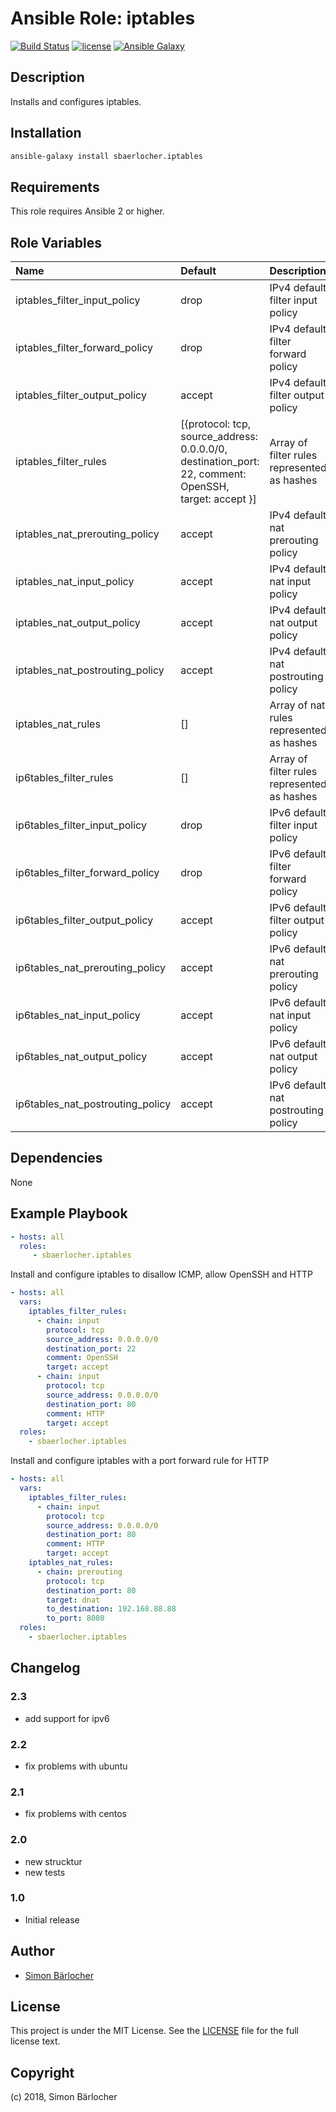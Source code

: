 # Ansible Role: iptables

[![Build Status](https://travis-ci.org/sbaerlocher/ansible.iptables.svg?branch=master)](https://travis-ci.org/projectgroup/ansible.iptables) [![license](https://img.shields.io/github/license/mashape/apistatus.svg)](https://sbaerlo.ch/licence) [![Ansible Galaxy](http://img.shields.io/badge/ansible--galaxy-iptables-blue.svg)](https://galaxy.ansible.com/sbaerlocher/iptables)

## Description

Installs and configures iptables.

## Installation

```bash
ansible-galaxy install sbaerlocher.iptables
```

## Requirements

This role requires Ansible 2 or higher.

## Role Variables

| Name                             | Default                                                                                               | Description                                 |
|:---------------------------------|:------------------------------------------------------------------------------------------------------|:--------------------------------------------|
| iptables_filter_input_policy     | drop                                                                                                  | IPv4 default filter input policy            |
| iptables_filter_forward_policy   | drop                                                                                                  | IPv4 default filter forward policy          |
| iptables_filter_output_policy    | accept                                                                                                | IPv4 default filter output policy           |
| iptables_filter_rules            | [{protocol: tcp, source_address: 0.0.0.0/0, destination_port: 22, comment: OpenSSH, target: accept }] | Array of filter rules represented as hashes |
| iptables_nat_prerouting_policy   | accept                                                                                                | IPv4 default nat prerouting policy          |
| iptables_nat_input_policy        | accept                                                                                                | IPv4 default nat input policy               |
| iptables_nat_output_policy       | accept                                                                                                | IPv4 default nat output policy              |
| iptables_nat_postrouting_policy  | accept                                                                                                | IPv4 default nat postrouting policy         |
| iptables_nat_rules               | []                                                                                                    | Array of nat rules represented as hashes    |
| ip6tables_filter_rules           | []                                                                                                    | Array of filter rules represented as hashes |
| ip6tables_filter_input_policy    | drop                                                                                                  | IPv6 default filter input policy            |
| ip6tables_filter_forward_policy  | drop                                                                                                  | IPv6 default filter forward policy          |
| ip6tables_filter_output_policy   | accept                                                                                                | IPv6 default filter output policy           |
| ip6tables_nat_prerouting_policy  | accept                                                                                                | IPv6 default nat prerouting policy          |
| ip6tables_nat_input_policy       | accept                                                                                                | IPv6 default nat input policy               |
| ip6tables_nat_output_policy      | accept                                                                                                | IPv6 default nat output policy              |
| ip6tables_nat_postrouting_policy | accept                                                                                                | IPv6 default nat postrouting policy         |

## Dependencies

None

## Example Playbook

```yml
- hosts: all
  roles:
     - sbaerlocher.iptables
```

Install and configure iptables to disallow ICMP, allow OpenSSH and HTTP

```yaml
- hosts: all
  vars:
    iptables_filter_rules:
      - chain: input
        protocol: tcp
        source_address: 0.0.0.0/0
        destination_port: 22
        comment: OpenSSH
        target: accept
      - chain: input
        protocol: tcp
        source_address: 0.0.0.0/0
        destination_port: 80
        comment: HTTP
        target: accept
  roles:
    - sbaerlocher.iptables
```

Install and configure iptables with a port forward rule for HTTP

```yaml
- hosts: all
  vars:
    iptables_filter_rules:
      - chain: input
        protocol: tcp
        source_address: 0.0.0.0/0
        destination_port: 80
        comment: HTTP
        target: accept
    iptables_nat_rules:
      - chain: prerouting
        protocol: tcp
        destination_port: 80
        target: dnat
        to_destination: 192.168.88.88
        to_port: 8080
  roles:
    - sbaerlocher.iptables
```

## Changelog

### 2.3

* add support for ipv6

### 2.2

* fix problems with ubuntu

### 2.1

* fix problems with centos

### 2.0

* new strucktur
* new tests

### 1.0

* Initial release

## Author

* [Simon Bärlocher](https://sbaerlocher.ch)

## License

This project is under the MIT License. See the [LICENSE](https://sbaerlo.ch/licence) file for the full license text.

## Copyright

(c) 2018, Simon Bärlocher